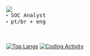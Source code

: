 <div align="left">
  <samp>
    <img src="https://readme-typing-svg.demolab.com?font=Fira+Code&size=15&pause=1000&color=8D8D8D&width=435&lines=%3E+whoami"> <br>
    ⬝ SOC Analyst <br>
    ⬝ pt/br + eng <br>
  </samp>
  
  <br>

<br>

  
[![Top Langs](https://github-readme-stats.vercel.app/api/top-langs/?username=wh0isandrew&layout=compact&theme=transparent&hide_border=true&hide=markdown,html,css&title_color=8D8D8D&custom_title=Top%20Langs%20in%20My%20GitHub%20Repos&text_color=8D8D8D&line_height=50)](https://github.com/wh0isandrew)
[![Coding Activity](https://github-stats-wh0isandrew.vercel.app/api/wakatime?username=wh0isandrew&hide_border=true&hide=markdown,html,css,gitignore%20file,IDEA_MODULE,xml&langs_count=2&theme=transparent&layout=default&title_color=8D8D8D&custom_title=Weekly%20Activity&text_color=8D8D8D&line_height=40)](https://github.com/wh0isandrew)
